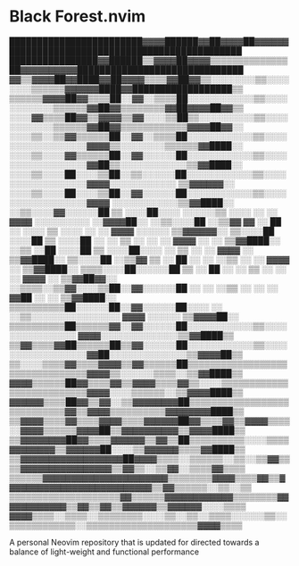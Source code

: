 # Black Forest.nvim

████████████████████████▓▓▓▓██████▓▓██▓▓▓▓██▓▓▓▓▓▓██████████████████████████████████████████
████████████████▓▓██████▒▒▓▓▓▓██▓▓▓▓▒▒▒▒▒▒▒▒▒▒▒▒▒▒██▓▓▓▓▓▓▓▓▓▓██████████████████████████████
▓▓▒▒▓▓▓▓██▓▓████▓▓██▓▓▓▓▒▒▒▒▓▓██▓▓▒▒░░░░░░░░▒▒░░░░░░░░▒▒▒▒▒▒▓▓▓▓▓▓████▓▓██████████████████▒▒
▒▒▒▒▒▒▓▓▓▓██▓▓▒▒▒▒██░░▓▓░░▒▒▒▒██░░░░░░░░░░░░▒▒░░░░░░░░░░░░▒▒▒▒▒▒▓▓██▓▓▒▒▒▒▒▒▒▒▓▓██▓▓▓▓██▓▓▒▒
░░░░▓▓▒▒▒▒██▓▓▒▒▓▓▓▓▒▒▓▓░░░░▒▒██▒▒░░░░░░░░░░▒▒░░░░░░░░░░░░▒▒▒▒▒▒▓▓██▓▓▒▒▒▒▒▒▒▒▒▒▒▒▓▓▓▓██▓▓░░
░░░░▒▒░░▒▒▓▓▒▒▒▒▒▒██░░▓▓░░▒▒▒▒██░░░░░░░░░░░░▒▒░░░░░░░░░░░░░░░░░░▓▓▓▓▒▒░░░░░░░░▒▒▒▒▒▒▓▓████░░
░░░░▒▒░░░░▓▓▒▒▒▒▒▒██░░▓▓░░░░░░██░░░░░░░░░░░░▒▒░░░░░░░░░░░░░░░░░░▓▓██▒▒░░░░░░░░░░░░▒▒▓▓████░░
░░░░▒▒░░░░██░░░░▒▒██░░▒▒░░░░░░██░░░░░░░░░░░░▒▒░░░░░░░░░░░░░░░░░░▓▓▓▓░░░░░░░░░░░░  ▒▒▓▓▓▓▓▓░░
░░░░▒▒░░░░██░░░░▒▒██░░▓▓░░░░░░██░░░░░░░░░░░░▒▒░░░░░░░░░░░░░░░░░░▓▓▓▓  ░░░░░░░░░░░░▒▒▓▓████░░
  ░░▒▒░░░░▓▓░░░░░░██  ▒▒  ░░░░██░░░░  ░░░░░░▒▒    ░░░░  ░░  ░░  ▓▓▓▓  ░░░░░░░░░░  ░░▓▓▓▓██░░
  ░░▒▒░░░░██  ░░▒▒▓▓  ▓▓  ░░  ██  ░░  ░░░░  ▒▒    ░░░░  ░░  ░░  ▓▓▓▓      ░░░░░░  ▒▒▓▓▓▓▓▓░░
    ▒▒░░░░██  ░░░░██  ▒▒  ░░░░██  ░░  ░░    ▒▒    ░░    ░░  ░░  ▓▓▓▓      ░░  ░░  ▒▒▓▓████░░
  ░░▒▒  ░░██  ░░░░██  ▒▒  ░░░░██░░░░  ░░    ▒▒          ░░  ░░  ▓▓▓▓      ░░      ▒▒▓▓████░░
    ▒▒░░░░██  ░░▒▒▓▓  ▒▒  ░░  ██  ░░  ░░  ░░▒▒          ░░  ░░  ▓▓▓▓      ░░      ▒▒▓▓████░░
  ▒▒▒▒░░░░██░░░░░░██  ▒▒  ░░  ██  ░░  ░░    ▒▒  ░░      ░░  ░░  ▓▓▓▓      ░░      ▒▒▓▓██▓▓░░
░░▒▒▒▒░░▒▒▓▓░░░░▒▒██░░▓▓░░░░░░██  ░░  ░░  ░░▒▒  ░░      ░░  ░░  ▓▓██      ░░  ░░  ▒▒▓▓████░░
▒▒▒▒▒▒▒▒▒▒██░░░░░░██░░▓▓░░░░░░██░░░░  ░░  ░░▒▒░░░░░░░░░░░░░░░░  ▓▓▓▓      ░░░░░░  ▒▒▓▓▓▓██░░
▒▒▒▒▒▒▒▒▒▒██▒▒▒▒▒▒▓▓░░▓▓░░░░░░██░░░░░░░░░░░░▒▒░░░░░░░░░░░░░░░░  ▓▓▓▓░░░░░░░░░░░░░░▒▒▓▓████▒▒
▒▒▓▓▒▒▒▒▓▓██▒▒▒▒▒▒██▒▒▓▓░░░░░░██░░░░░░░░░░░░▒▒░░░░░░░░░░░░░░░░░░▓▓██░░░░░░░░░░░░░░▒▒▓▓▓▓██▒▒
▒▒░░░░▒▒▒▒▓▓▒▒▒▒▓▓▓▓▒▒▓▓▒▒▒▒▒▒██▒▒▒▒▒▒▒▒▒▒▒▒▒▒▒▒▒▒▒▒▒▒▒▒▒▒▒▒▒▒▒▒▓▓▓▓▒▒░░░░░░▒▒▒▒░░▒▒▓▓████▒▒
▓▓▓▓▒▒▒▒▒▒██▓▓▒▒▒▒▓▓▒▒▓▓▓▓▒▒▒▒▓▓▒▒░░░░▒▒▒▒▒▒▒▒▒▒▒▒▒▒▒▒▒▒▒▒▒▒▒▒▒▒▓▓▓▓░░░░▒▒▒▒▒▒░░▒▒▓▓▓▓████▒▒
▓▓▓▓▓▓▒▒▒▒██▓▓▒▒▓▓░░▒▒▓▓▓▓▓▓▓▓██▒▒▒▒▒▒▒▒▒▒▒▒▒▒▒▒▒▒▒▒▒▒▒▒▒▒▒▒▓▓▒▒▓▓▓▓▒▒▒▒▒▒▒▒▒▒▓▓▓▓▓▓▓▓████▒▒
▒▒▓▓▓▓▒▒▒▒▓▓▒▒▒▒▓▓▓▓▒▒▒▒▓▓▓▓▓▓██▓▓▒▒▒▒▓▓▒▒▓▓▓▓▒▒▒▒░░▓▓▓▓▒▒▒▒▒▒▓▓▓▓██▒▒▓▓▓▓▓▓▓▓▓▓▒▒▓▓▓▓████▒▒
▒▒▓▓▓▓▓▓▓▓██▓▓▒▒▒▒▓▓▓▓▓▓▒▒▓▓▒▒██▒▒▒▒▒▒▒▒▒▒░░░░▒▒▒▒▓▓▓▓▓▓▓▓▒▒▓▓▓▓▓▓██░░░░▒▒▓▓▓▓▓▓▒▒▒▒▓▓████▒▒
▒▒▓▓▓▓▓▓▓▓▓▓▓▓▓▓▓▓▓▓██▓▓▓▓▒▒▒▒░░▒▒▒▒▒▒░░▒▒░░▒▒▓▓▒▒▒▒▓▓▓▓▓▓▓▓▓▓▓▓▓▓▓▓▒▒▓▓▒▒░░▒▒▓▓░░▒▒▒▒▓▓▒▒▒▒
▒▒▒▒▒▒▓▓▓▓▓▓▓▓▓▓▓▓▓▓▓▓▓▓▓▓▓▓▒▒▒▒▒▒▒▒▓▓▓▓▒▒▒▒▓▓▒▒▓▓▓▓▓▓▓▓▓▓▓▓▓▓▓▓▓▓▓▓▓▓▓▓▓▓▒▒▓▓▒▒▒▒▒▒░░▒▒░░▒▒
▒▒▒▒▒▒▒▒▒▒▒▒▒▒▒▒▒▒▒▒▓▓▒▒▒▒▒▒▓▓▓▓▓▓▓▓▓▓▓▓▒▒▒▒▒▒▒▒▓▓▓▓▓▓▓▓▓▓▓▓▒▒▓▓▒▒▓▓▒▒▓▓▓▓▓▓▒▒▓▓▓▓▓▓░░░░▒▒▒▒
▓▓▓▓▒▒▒▒░░▒▒▒▒░░▒▒▒▒▒▒▒▒░░░░▒▒░░▒▒░░▒▒▒▒░░░░░░▒▒░░▒▒▒▒▒▒▒▒▒▒▒▒░░▒▒▒▒▒▒▒▒▒▒▒▒▒▒▒▒▒▒▒▒▓▓▓▓▒▒▒▒

A personal Neovim repository that is updated for directed towards a balance of light-weight and functional performance
